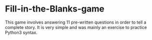 # Fill-in-the-Blanks-game

This game involves answering 11 pre-written questions in order to tell a complete story.
It is very simple and was mainly an exercise to practice Python3 syntax.
